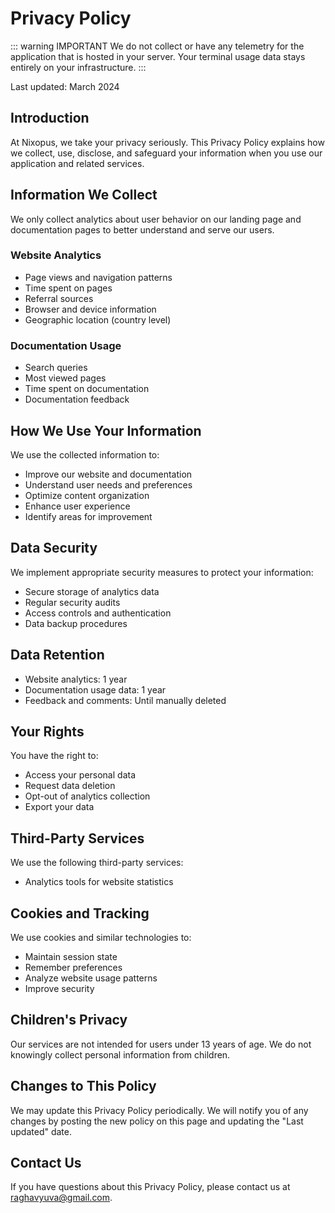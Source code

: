 # Privacy Policy

::: warning IMPORTANT
We do not collect or have any telemetry for the application that is hosted in your server. Your terminal usage data stays entirely on your infrastructure.
:::

Last updated: March 2024

## Introduction

At Nixopus, we take your privacy seriously. This Privacy Policy explains how we collect, use, disclose, and safeguard your information when you use our application and related services.

## Information We Collect

We only collect analytics about user behavior on our landing page and documentation pages to better understand and serve our users.

### Website Analytics
- Page views and navigation patterns
- Time spent on pages
- Referral sources
- Browser and device information
- Geographic location (country level)

### Documentation Usage
- Search queries
- Most viewed pages
- Time spent on documentation
- Documentation feedback

## How We Use Your Information

We use the collected information to:
- Improve our website and documentation
- Understand user needs and preferences
- Optimize content organization
- Enhance user experience
- Identify areas for improvement

## Data Security

We implement appropriate security measures to protect your information:
- Secure storage of analytics data
- Regular security audits
- Access controls and authentication
- Data backup procedures

## Data Retention

- Website analytics: 1 year
- Documentation usage data: 1 year
- Feedback and comments: Until manually deleted

## Your Rights

You have the right to:
- Access your personal data
- Request data deletion
- Opt-out of analytics collection
- Export your data

## Third-Party Services

We use the following third-party services:
- Analytics tools for website statistics

## Cookies and Tracking

We use cookies and similar technologies to:
- Maintain session state
- Remember preferences
- Analyze website usage patterns
- Improve security

## Children's Privacy

Our services are not intended for users under 13 years of age. We do not knowingly collect personal information from children.

## Changes to This Policy

We may update this Privacy Policy periodically. We will notify you of any changes by posting the new policy on this page and updating the "Last updated" date.

## Contact Us

If you have questions about this Privacy Policy, please contact us at [raghavyuva@gmail.com](mailto:raghavyuva@gmail.com).